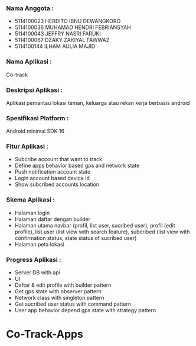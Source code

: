 ### Nama Anggota :
  - 5114100023	HERDITO IBNU DEWANGKORO
  - 5114100036	MUHAMAD HENDRI FEBRIANSYAH
  - 5114100043	JEFFRY NASRI FARUKI
  - 5114100067	DZAKY ZAKIYAL FAWWAZ
  - 5114100144	ILHAM AULIA MAJID

### Nama Aplikasi : 
Co-track

### Deskripsi Aplikasi : 
Aplikasi pemantau lokasi teman, keluarga atau rekan kerja berbasis android 

### Spesifikasi Platform : 
Android minimal SDK 16 

### Fitur Aplikasi : 
  - Subcribe account that want to track 
  - Define apps behavior based gps and network state
  - Push notification account state
  - Login account based device id
  - Show subcribed accounts location

### Skema Aplikasi : 
- Halaman login
- Halaman daftar dengan builder
- Halaman utama navbar (profil, list user, sucribed user), profil (edit profile), list user (list view with search feature), subcribed (list view with confirmation status, state status of sucribed user)
- Halaman peta lokasi

### Progress Aplikasi : 
- Server DB with api
- UI
- Daftar & edit profile with builder pattern
- Get gps state with observer pattern
- Network class with singleton pattern
- Get sucribed user status with command pattern
- User app behavior depend gps state with strategy pattern
# Co-Track-Apps
